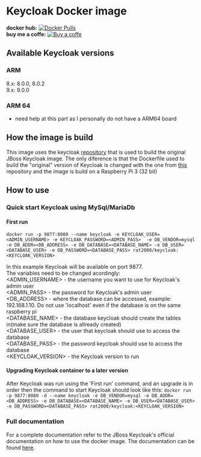 # Keycloak Docker image

**docker hub:** [![Docker Pulls](https://img.shields.io/docker/pulls/rat2000/keycloak.svg)](https://hub.docker.com/r/rat2000/keycloak) 
<br>
**buy me a coffe:** [![Buy a coffe](https://cdn.rawgit.com/twolfson/paypal-github-button/1.0.0/dist/button.svg)](https://www.paypal.com/paypalme2/mihaibob/1?locale.x=en_US)

## Available Keycloak versions
### ARM

8.x: 8.0.0, 8.0.2 <br>
9.x: 9.0.0

### ARM 64
- need help at this part as I personally do not have a ARM64 board

## How the image is build

This image uses the keycloak [repository](https://github.com/keycloak/keycloak-containers) that is used to build the original JBoss Keycloak image. The only diference is that the Dockerfile used to build the "original" version of Keycloak is changed with the one from [this](https://github.com/Mihai-B/keycloak-arm) repository and the image is build on a Raspberry Pi 3 (32 bit)

## How to use

### Quick start Keycloak using MySql/MariaDb

#### First run
`docker run -p 9877:8080 --name keycloak -e KEYCLOAK_USER=<ADMIN_USERNAME> -e KEYCLOAK_PASSWORD=<ADMIN_PASS>  -e DB_VENDOR=mysql -e DB_ADDR=<DB_ADDRESS> -e DB_DATABASE=<DATABASE_NAME> -e DB_USER=<DATABASE_USER> -e DB_PASSWORD=<DATABASE_PASS> rat2000/keycloak:<KEYCLOAK_VERSION>`

In this example Keycloak will be available on port 9877. <br>
The variables need to be changed acordingly: <br>
<ADMIN_USERNAME> - the username you want to use for Keycloak's admin user <br>
<ADMIN_PASS> - the password for Keycloak's admin user <br>
<DB_ADDRESS> - where the database can be accessed, example: 192.168.1.10. Do not use 'localhost' even if the database is on the same raspberry pi <br>
<DATABASE_NAME> - the database keycloak should create the tables in(make sure the database is allready created) <br>
<DATABASE_USER> - the user that keycloak should use to access the database <br>
<DATABASE_PASS> - the password keycloak should use to access the database <br>
<KEYCLOAK_VERSION> - the Keycloak version to run

#### Upgrading Keycloak container to a later version

After Keycloak was run using the 'First run' command, and an upgrade is in order then the command to start Keycloak should look like this:
`docker run -p 9877:8080 -d --name keycloak -e DB_VENDOR=mysql -e DB_ADDR=<DB_ADDRESS> -e DB_DATABASE=<DATABASE_NAME> -e DB_USER=<DATABASE_USER> -e DB_PASSWORD=<DATABASE_PASS> rat2000/keycloak:<KEYCLOAK_VERSION>`

### Full documentation 
For a complete documentation refer to the JBoss Keycloak's official documentation on how to use the docker image. The documentation can be found [here](https://hub.docker.com/r/jboss/keycloak).

